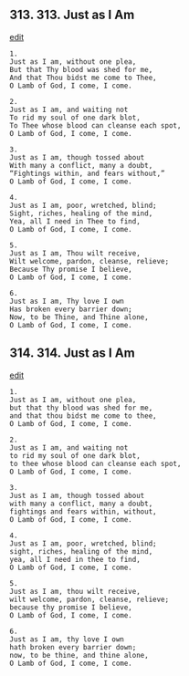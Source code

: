 
## 313.  313. Just as I Am
[edit](https://docs.google.com/document/d/19wovvko9Wm3aWcR3OML%2D8HANYOHdGPi5/edit?mode=html)






    1.
    Just as I am, without one plea,
    But that Thy blood was shed for me,
    And that Thou bidst me come to Thee,
    O Lamb of God, I come, I come.

    2.
    Just as I am, and waiting not
    To rid my soul of one dark blot,
    To Thee whose blood can cleanse each spot,
    O Lamb of God, I come, I come.

    3.
    Just as I am, though tossed about
    With many a conflict, many a doubt,
    “Fightings within, and fears without,”
    O Lamb of God, I come, I come.

    4.
    Just as I am, poor, wretched, blind;
    Sight, riches, healing of the mind,
    Yea, all I need in Thee to find,
    O Lamb of God, I come, I come.

    5.
    Just as I am, Thou wilt receive,
    Wilt welcome, pardon, cleanse, relieve;
    Because Thy promise I believe,
    O Lamb of God, I come, I come.

    6.
    Just as I am, Thy love I own
    Has broken every barrier down;
    Now, to be Thine, and Thine alone,
    O Lamb of God, I come, I come.

## 314.  314. Just as I Am
[edit](https://docs.google.com/document/d/19porUbVJ9ws1ADy2KPTn6TLKRJBW9ubv/edit?mode=html)



    1.
    Just as I am, without one plea,
    but that thy blood was shed for me,
    and that thou bidst me come to thee,
    O Lamb of God, I come, I come.

    2.
    Just as I am, and waiting not
    to rid my soul of one dark blot,
    to thee whose blood can cleanse each spot,
    O Lamb of God, I come, I come.

    3.
    Just as I am, though tossed about
    with many a conflict, many a doubt,
    fightings and fears within, without,
    O Lamb of God, I come, I come.

    4.
    Just as I am, poor, wretched, blind;
    sight, riches, healing of the mind,
    yea, all I need in thee to find,
    O Lamb of God, I come, I come.

    5.
    Just as I am, thou wilt receive,
    wilt welcome, pardon, cleanse, relieve;
    because thy promise I believe,
    O Lamb of God, I come, I come.

    6.
    Just as I am, thy love I own
    hath broken every barrier down;
    now, to be thine, and thine alone,
    O Lamb of God, I come, I come.
